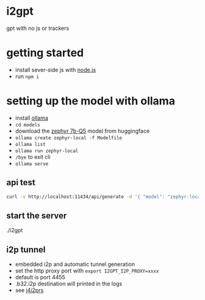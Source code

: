 # i2gpt
gpt with no js or trackers

# getting started

* install sever-side js with [node.js](https://github.com/nvm-sh/nvm)
* run `npm i`


# setting up the model with ollama

* install [ollama](https://ollama.com/download)
* `cd models`
* download the [zephyr 7b-Q5](https://huggingface.co/TheBloke/zephyr-7B-beta-GGUF/blob/main/zephyr-7b-beta.Q5_K_M.gguf) model from huggingface
* `ollama create zephyr-local -f Modelfile`
* `ollama list`
* `ollama run zephyr-local`
* `/bye` to exit cli
* `ollama serve`

## api test

```bash
curl -v http://localhost:11434/api/generate -d '{ "model": "zephyr-local", "prompt": "What is water made of?", "stream": false }'
```

## start the server 

./i2gpt

## i2p tunnel

* embedded i2p and automatic tunnel generation
* set the http proxy port with `export I2GPT_I2P_PROXY=xxxx`
* default is port 4455
* .b32.i2p destination will printed in the logs
* see [j4i2prs](https://github.com/kn0sys/j4-i2p-rs) 
